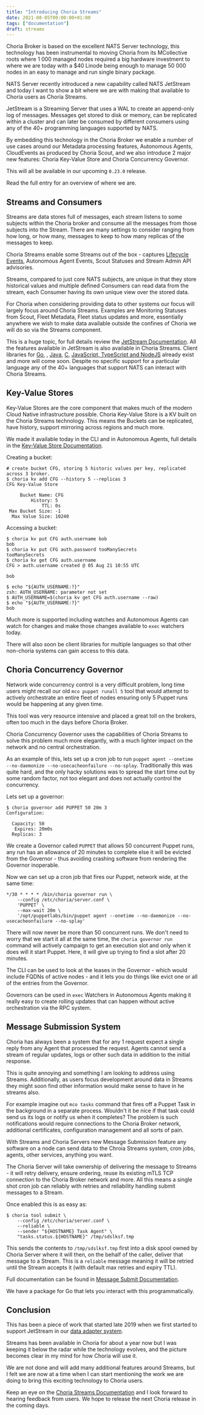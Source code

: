 ```yaml
---
title: "Introducing Choria Streams"
date: 2021-08-05T00:00:00+01:00
tags: ["documentation"]
draft: streams
---
```


Choria Broker is based on the excellent NATS Server technology, this technology has been instrumental to moving Choria
from its MCollective roots where 1 000 managed nodes required a big hardware investment to where we are today with a
$40 Linode being enough to manage 50 000 nodes in an easy to manage and run single binary package.

NATS Server recently introduced a new capability called NATS JetStream and today I want to show a bit where we are with
making that available to Choria users as Choria Streams.

JetStream is a Streaming Server that uses a WAL to create an append-only log of messages. Messages get stored to disk
or memory, can be replicated within a cluster and can later be consumed by different consumers using any of the 40+
programming languages supported by NATS.

By embedding this technology in the Choria Broker we enable a number of use cases around our Metadata processing features,
Autonomous Agents, CloudEvents as produced by Choria Scout, and we also introduce 2 major new features: Choria Key-Value
Store and Choria Concurrency Governor.

This will all be available in our upcoming `0.23.0` release.

Read the full entry for an overview of where we are.

<!--more-->

## Streams and Consumers

Streams are data stores full of messages, each stream listens to some subjects within the Choria broker and consume all the
messages from those subjects into the Stream. There are many settings to consider ranging from how long, or how many, messages
to keep to how many replicas of the messages to keep.

Choria Streams enable some Streams out of the box - captures [Lifecycle Events](https://choria.io/blog/tags/lifecycle/),
Autonomous Agent Events, Scout Statuses and Stream Admin API advisories.

Streams, compared to just core NATS subjects, are unique in that they store historical values and multiple defined Consumers
can read data from the stream, each Consumer having its own unique view over the stored data.

For Choria when considering providing data to other systems our focus will largely focus around Choria Streams. Examples are
Monitoring Statuses from Scout, Fleet Metadata, Fleet status updates and more, essentially anywhere we wish to make data available 
outside the confines of Choria we will do so via the Streams component.

This is a huge topic, for full details review the [JetStream Documentation](https://docs.nats.io/jetstream).  All the features 
available in JetStream is also available in Choria Streams. Client libraries for [Go](https://github.com/nats-io/nats.go),
, [Java](https://github.com/nats-io/nats.go), [C](https://github.com/nats-io/nats.c), [JavaScript, TypeScript and NodeJS](https://github.com/nats-io/nats.js)
already exist and more will come soon. Despite no specific support for a particular language any of the 40+ languages that support
NATS can interact with Choria Streams.

## Key-Value Stores

Key-Value Stores are the core component that makes much of the modern Cloud Native infrastructure possible.  Choria Key-Value Store
is a KV built on the Choria Streams technology. This means the Buckets can be replicated, have history, support mirroring across
regions and much more.

We made it available today in the CLI and in Autonomous Agents, full details in the [Key-Value Store Documentation](https://choria.io/docs/streams/key-value/).

Creating a bucket:

```nohighlight
# create bucket CFG, storing 5 historic values per key, replicated across 3 broker.
$ choria kv add CFG --history 5 --replicas 3
CFG Key-Value Store

     Bucket Name: CFG
         History: 5
             TTL: 0s
 Max Bucket Size: -1
  Max Value Size: 10240
```

Accessing a bucket:

```nohighlight
$ choria kv put CFG auth.username bob
bob
$ choria kv put CFG auth.password tooManySecrets
tooManySecrets
$ choria kv get CFG auth.username
CFG > auth.username created @ 05 Aug 21 10:55 UTC

bob

$ echo "${AUTH_USERNAME:?}"
zsh: AUTH_USERNAME: parameter not set
$ AUTH_USERNAME=$(choria kv get CFG auth.username --raw)
$ echo "${AUTH_USERNAME:?}"
bob
```

Much more is supported including watches and Autonomous Agents can watch for changes and make those changes available
to `exec` watchers today.

There will also soon be client libraries for multiple languages so that other non-choria systems can gain access to this data.

## Choria Concurrency Governor

Network wide concurrency control is a very difficult problem, long time users might recall our old `mco puppet runall 5` tool that
would attempt to actively orchestrate an entire fleet of nodes ensuring only 5 Puppet runs would be happening at any given time.

This tool was very resource intensive and placed a great toll on the brokers, often too much in the days before Choria Broker.

Choria Concurrency Governor uses the capabilities of Choria Streams to solve this problem much more elegantly, with a much lighter
impact on the network and no central orchestration.

As an example of this, lets set up a cron job to run `puppet agent --onetime --no-daemonize --no-usecacheonfailure --no-splay`.
Traditionally this was quite hard, and the only hacky solutions was to spread the start time out by some random factor, not too 
elegant and does not actually control the concurrency.

Lets set up a governor:

```nohighlight
$ choria governor add PUPPET 50 20m 3
Configuration:

  Capacity: 50
   Expires: 20m0s
  Replicas: 3
```

We create a Governor called `PUPPET` that allows 50 concurrent Puppet runs, any run has an allowance of 20 minutes to complete
else it will be evicted from the Governor - thus avoiding crashing software from rendering the Governor inoperable.

Now we can set up a cron job that fires our Puppet, network wide, at the same time:

```nohighlight
*/30 * * * * /bin/choria governor run \
    --config /etc/choria/server.conf \
    'PUPPET' \
    --max-wait 20m \
    '/opt/puppetlabs/bin/puppet agent --onetime --no-daemonize --no-usecacheonfailure --no-splay'
```

There will now never be more than 50 concurrent runs. We don't need to worry that we start it all at the same time, the
`choria governor run` command will actively campaign to get an execution slot and only when it does will it start Puppet.
Here, it will give up trying to find a slot after 20 minutes.

The CLI can be used to look at the leases in the Governor - which would include FQDNs of active nodes - and it lets you do
things like evict one or all of the entries from the Governor.

Governors can be used in `exec` Watchers in Autonomous Agents making it really easy to create rolling updates that can happen
without active orchestration via the RPC system.

## Message Submission System

Choria has always been a system that for any 1 request expect a single reply from any Agent that processed the request.
Agents cannot send a stream of regular updates, logs or other such data in addition to the initial response.

This is quite annoying and something I am looking to address using Streams. Additionally, as users focus development around
data in Streams they might soon find other information would make sense to have in he streams also.  

For example imagine out `mco tasks` command that fires off a Puppet Task in the background in a separate process. Wouldn't it be nice
if that task could send us its logs or notify us when it completes? The problem is such notifications would require connections
to the Choria Broker network, additional certificates, configuration management and all sorts of pain.

With Streams and Choria Servers new Message Submission feature any software on a node can send data to the Chroia Streams system,
cron jobs, agents, other services, anything you want.

The Choria Server will take ownership of delivering the message to Streams - it will retry delivery, ensure ordering, reuse its
existing mTLS TCP connection to the Choria Broker network and more.  All this means a single shot cron job can reliably with retries
and reliability handling submit messages to a Stream.

Once enabled this is as easy as:

```nohighlight
$ choria tool submit \
    --config /etc/choria/server.conf \
    --reliable \
    --sender "${HOSTNAME} Task Agent" \
    "tasks.status.${HOSTNAME}" /tmp/sdslksf.tmp  
```

This sends the contents to `/tmp/sdslksf.tmp` first into a disk spool owned by Choria Server where it will then, on the behalf
of the caller, deliver that message to a Stream.  This is a `reliable` message meaning it will be retried until the Stream
accepts it (with default max retries and expiry TTL).

Full documentation can be found in [Message Submit Documentation](https://choria.io/docs/streams/submission/).

We have a package for Go that lets you interact with this programmatically.

## Conclusion

This has been a piece of work that started late 2019 when we first started to support JetStream in our [data adapter system](https://choria.io/blog/post/2019/12/06/jetstream_adapter/). 

Streams has been available in Choria for about a year now but I was keeping it below the radar while the technology evolves,
and the picture becomes clear in my mind for how Choria will use it.

We are not done and will add many additional features around Streams, but I felt we are now at a time when I can start 
mentioning the work we are doing to bring this exciting technology to Choria users.

Keep an eye on the [Choria Streams Documentation](https://choria.io/docs/streams/) and I look forward to hearing feedback
from users. We hope to release the next Choria release in the coming days.

